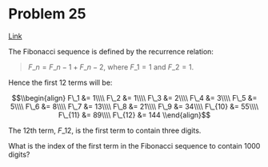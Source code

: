 # Problem 25

[Link](https://projecteuler.net/problem=25)

The Fibonacci sequence is defined by the recurrence relation:

> $F\_n = F\_{n - 1} + F\_{n - 2}$, where $F\_1 = 1$ and $F\_2 = 1$.

Hence the first $12$ terms will be:

$$\\begin{align} F\_1 &= 1\\\\ F\_2 &= 1\\\\ F\_3 &= 2\\\\ F\_4 &= 3\\\\ F\_5 &= 5\\\\ F\_6 &= 8\\\\ F\_7 &= 13\\\\ F\_8 &= 21\\\\ F\_9 &= 34\\\\ F\_{10} &= 55\\\\ F\_{11} &= 89\\\\ F\_{12} &= 144 \\end{align}$$

The $12$th term, $F\_{12}$, is the first term to contain three digits.

What is the index of the first term in the Fibonacci sequence to contain $1000$ digits?
